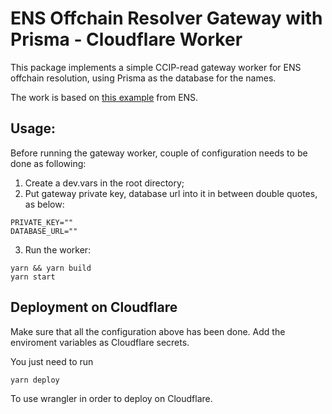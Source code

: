 # ENS Offchain Resolver Gateway with Prisma - Cloudflare Worker

This package implements a simple CCIP-read gateway worker for ENS offchain resolution, using Prisma as the database for the names.

The work is based on [this example](https://github.com/gskril/ens-offchain-registrar/tree/main) from ENS.

## Usage:

Before running the gateway worker, couple of configuration needs to be done as following:

1. Create a dev.vars in the root directory;
2. Put gateway private key, database url into it in between double quotes, as below:

```
PRIVATE_KEY=""
DATABASE_URL=""
```

3. Run the worker:

```
yarn && yarn build
yarn start
```

## Deployment on Cloudflare

Make sure that all the configuration above has been done. Add the enviroment variables as Cloudflare secrets.

You just need to run

```
yarn deploy
```

To use wrangler in order to deploy on Cloudflare.
